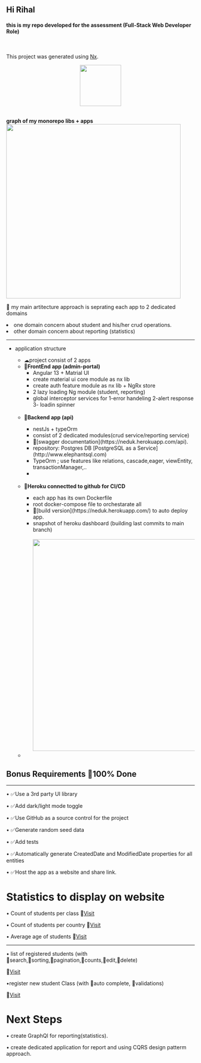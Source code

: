 
<h2>Hi Rihal</h2>
<h4>
this is my repo developed for the assessment (Full-Stack Web Developer Role) 
  </h4>
<br>

This project was generated using [Nx](https://nx.dev).
<p style="text-align: center;"><img src="https://raw.githubusercontent.com/nrwl/nx/master/images/nx-logo.png" width="110"></p>
<br>
<b>graph of my monorepo libs + apps</b>
<img src="https://github.com/mojtabaPourmirzaei/rihal-devops/blob/main/rihal/apps/admin-portal/src/assets/project-graph.png" width="466">
<br>


🔎 my main artitecture approach is seprating each app to 2 dedicated domains
<li>
one domain concern about student and his/her crud operations.
  </li>
<li>
other domain concern about reporting (statistics) 
</li>
<hr/>
<ul>
  <li>application structure</li>
  <ul>
<li>☁project consist of 2 apps</li>
  <li>🔵<b>FrontEnd app (admin-portal)</b>
    <ul>
      <li>Angular 13 + Matrial UI</li>
      <li>create material ui core module as nx lib</li>
      <li>create auth feature module as nx lib + NgRx store </li>
      <li>2 lazy loading Ng module (student, reporting)</li>
      <li>global interceptor services for 1-error handeling 2-alert response 3- loadin spinner</li>
       <br>
    </ul>
  </li>
    <li>🔵<b>Backend app (api)</b></li>
    <ul>
      <li>nestJs + typeOrm</li>
      <li>consist of 2 dedicated modules(crud service/reporting service)</li>
      <li>🔎[swagger documentation](https://neduk.herokuapp.com/api).</li>
      <li>repository: Postgres DB [PostgreSQL as a Service](http://www.elephantsql.com)</li>
      <li>TypeOrm ; use features like relations, cascade,eager, viewEntity, transactionManager,..</li>
      <li></li>
      <br>
    </ul>
        <li>🔵<b>Heroku connectted to github for CI/CD</b></li>
      <ul>
      <li>each app has its own Dockerfile</li>
      <li>root docker-compose file to orchestarate all</li>
      <li>🔎[build version](https://neduk.herokuapp.com/) to auto deploy app. </li>
      <li>snapshot of heroku dashboard (building last commits to main branch)
      <br> <br>
        <img src="https://github.com/mojtabaPourmirzaei/rihal-devops/blob/main/rihal/apps/admin-portal/src/assets/herokuDashboard.png" width="566">
      </li>
      </ul>
  <li></li>
</ul>
</ul>
<h2>Bonus Requirements 💎100% Done</h2>
<hr>
• ✅Use a 3rd party UI library

• ✅Add dark/light mode toggle

• ✅Use GitHub as a source control for the project

• ✅Generate random seed data

• ✅Add tests

• ✅Automatically generate CreatedDate and ModifiedDate properties for all entities

• ✅Host the app as a website and share link.

<h1>Statistics to display on website</h1>

• Count of students per class
 🔎[Visit](https://neduk.herokuapp.com/admin/summeryBy;by=classes)

• Count of students per country
 🔎[Visit](https://neduk.herokuapp.com/admin/summeryBy;by=countries)

• Average age of students
 🔎[Visit](https://neduk.herokuapp.com/admin/summeryBy;by=ageAverage)
 
 <hr>
 • list of registered students (with 🔸search,🔸sorting,🔸pagination,🔸counts,🔹edit,🔹delete)
 
 🔎[Visit](https://neduk.herokuapp.com/student/classes;by=undefined)
 
  •register new student Class (with 🔸auto complete, 🔸validations)
  
  🔎[Visit](https://neduk.herokuapp.com/student/register;by=undefined)



<h1>Next Steps</h1>

• create GraphQl for reporting(statistics).

• create dedicated application for report and using CQRS design patterm approach.



